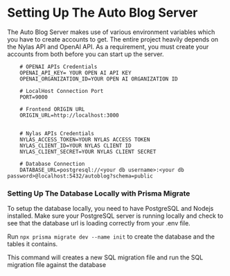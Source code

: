<!-- Setting Up The Database -->

# Setting Up The Auto Blog Server

The Auto Blog Server makes use of various environment variables which you have to create accounts to get. The entire project heavily depends on the Nylas API and OpenAI API. As a requirement, you must create your accounts from both before you can start up the server.

```.env
    # OPENAI APIs Credentials
    OPENAI_API_KEY= YOUR OPEN AI API KEY
    OPENAI_ORGANIZATION_ID=YOUR OPEN AI ORGANIZATION ID

    # LocalHost Connection Port
    PORT=9000

    # Frontend ORIGIN URL
    ORIGIN_URL=http://localhost:3000


    # Nylas APIs Credentials
    NYLAS_ACCESS_TOKEN=YOUR NYLAS ACCESS TOKEN
    NYLAS_CLIENT_ID=YOUR NYLAS CLIENT ID
    NYLAS_CLIENT_SECRET=YOUR NYLAS CLIENT SECRET

    # Database Connection
    DATABASE_URL=postgresql://<your db username>:<your db password>@localhost:5432/autoblog?schema=public
```

### Setting Up The Database Locally with Prisma Migrate

To setup the database locally, you need to have PostgreSQL and Nodejs installed. Make sure your PostgreSQL server is running locally and check to see that the database url is loading correctly from your .env file.

Run `npx prisma migrate dev --name init` to create the database and the tables it contains.

This command will creates a new SQL migration file and run the SQL migration file against the database

<!-- ### Updating The Database Schema -->

<!-- Whenever the Prisma schema is updated, the database schema ia also updated using either `prisma migrate dev` or `prisma db push`. This will keep the database schema in sync with the Prisma schema. The commands will also regenerate Prisma Client. -->
